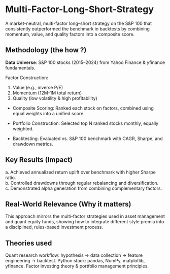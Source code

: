 # Multi-Factor-Long-Short-Strategy
A market-neutral, multi-factor long–short strategy on the S&amp;P 100 that consistently outperformed the benchmark in backtests by combining momentum, value, and quality factors into a composite score.

## Methodology (the how ?)

**Data Universe**: S&P 100 stocks (2015–2024) from Yahoo Finance & yfinance fundamentals.

Factor Construction:

1. Value (e.g., inverse P/E)<br>
2. Momentum (12M-1M total return)<br>
3. Quality (low volatility & high profitability)<br>


* Composite Scoring: Ranked each stock on factors, combined using equal weights into a unified score.


* Portfolio Construction: Selected top N ranked stocks monthly, equally weighted.


* Backtesting: Evaluated vs. S&P 100 benchmark with CAGR, Sharpe, and drawdown metrics.




## Key Results (Impact)

a. Achieved annualized return uplift over benchmark with higher Sharpe ratio.<br>
b. Controlled drawdowns through regular rebalancing and diversification.<br>
c. Demonstrated alpha generation from combining complementary factors.<br>



## Real-World Relevance (Why it matters)

This approach mirrors the multi-factor strategies used in asset management and quant equity funds, showing how to integrate different style premia into a disciplined, rules-based investment process.



## Theories used

Quant research workflow: hypothesis → data collection → feature engineering → backtest.
Python stack: pandas, NumPy, matplotlib, yfinance.
Factor investing theory & portfolio management principles.

